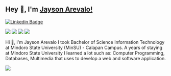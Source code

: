 ## Hey 👋, I'm [Jayson Arevalo!](https://github.com/jaysondevofficial/)

[![Linkedin Badge](https://img.shields.io/badge/-LinkedIn-0e76a8?style=flat-square&logo=Linkedin&logoColor=white)](https://www.linkedin.com/in/jayson-arevalo-200779282/)

<p>
  <img src="https://img.shields.io/badge/MySQL-00000F?style=for-the-badge&logo=mysql&logoColor=white" />
  <img src="https://img.shields.io/badge/PostgreSQL-316192?style=for-the-badge&logo=postgresql&logoColor=white" />
  <img src="https://img.shields.io/badge/MongoDB-4EA94B?style=for-the-badge&logo=mongodb&logoColor=white" />
  <img src="https://img.shields.io/badge/SQLite-07405E?style=for-the-badge&logo=sqlite&logoColor=white" />
</p>
<p>Hi 👋, I'm Jayson Arevalo I took Bachelor of Science Information Technology at Mindoro State University (MinSU) - Calapan Campus. 
A years of staying at Mindoro State University I learned a lot such as: Computer Programming, Databases, Multimedia that uses to develop a web and software application.</p>
<picture>
  <source
    srcset="https://github-readme-stats.vercel.app/api?username=jaysondevofficial&show_icons=true&theme=dark"
    media="(prefers-color-scheme: dark)"
  />
  <source
    srcset="https://github-readme-stats.vercel.app/api?username=jaysondevofficial&show_icons=true"
    media="(prefers-color-scheme: light), (prefers-color-scheme: no-preference)"
  />
  <img src="https://github-readme-stats.vercel.app/api?username=jaysondevofficial&show_icons=true" />
</picture>
  
<!---
JaysonDevOfficial/JaysonDevOfficial is a ✨ special ✨ repository because its `README.md` (this file) appears on your GitHub profile.
You can click the Preview link to take a look at your changes.
--->
